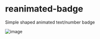 # reanimated-badge
Simple shaped animated text/number badge

![image](https://github.com/tunasing/reanimated-badge/assets/5899265/a97de38d-92ff-49b8-a95f-8f2e25daddb6)
